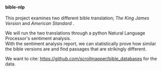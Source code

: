 #### bible-nlp

<p> This project examines two different bible translation; <i> The King James Version </i> and <i> American Standard </i>. </p>
We will run the two translations through a python Natural Language Processor's sentiment analysis.<br> 
With the sentiment analysis report, we can statistically prove how similar the bible versions are and find passages that are strikingly different.<br>


We want to cite: https://github.com/scrollmapper/bible_databases for the data.
